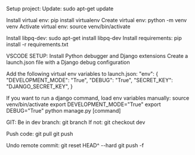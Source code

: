 Setup project:
Update:                 sudo apt-get update

Install virtual env:    pip install virtualenv
Create virtual env:     python -m venv venv
Activate virtual env:   source venv/bin/activate

Install libpq-dev:      sudo apt-get install libpq-dev
Install requirements:   pip install -r requirements.txt



VSCODE SETUP:
Install Python debugger and Django extensions
Create a launch.json file with a Django debug configuration

Add the following virtual env variables to launch.json:
"env": {
            "DEVELOPMENT_MODE": "True",
            "DEBUG": "True",
            "SECRET_KEY": "DJANGO_SECRET_KEY",
        }



If you want to run a django command, load env variables manually:
source venv/bin/activate
export DEVELOPMENT_MODE="True"
export DEBUG="True"
python manage.py [command]



GIT:
Be in dev branch:   git branch
    If not:         git checkout dev        

Push code:          git pull
                    git push      

Undo remote commit: git reset HEAD^ --hard
                    git push -f